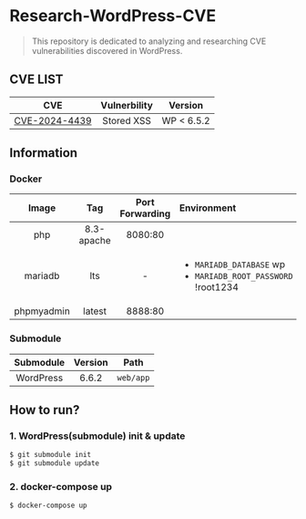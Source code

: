 # Research-WordPress-CVE

> This repository is dedicated to analyzing and researching CVE vulnerabilities discovered in WordPress.

## CVE LIST
|CVE|Vulnerbility|Version|
|:-:|:----------:|:---------------:|
|[CVE-2024-4439](https://github.com/DoTTak/Research-WordPress-CVE/tree/CVE-2024-4439)|Stored XSS|WP < 6.5.2|

## Information

### Docker
|Image|Tag|Port Forwarding|Environment|
|:---:|:-:|:--:|:----|
|php|8.3-apache|8080:80| |
|mariadb|lts| - | <ul><li>`MARIADB_DATABASE` wp</li><li>`MARIADB_ROOT_PASSWORD` !root1234</li></ul> |
|phpmyadmin|latest|8888:80| |


### Submodule
|Submodule|Version|Path|
|:-------:|:-----:|:--:|
|WordPress|6.6.2|`web/app`|


## How to run?

### 1. WordPress(submodule) init & update
```bash
$ git submodule init
$ git submodule update
```

### 2. docker-compose up
```bash
$ docker-compose up
```
